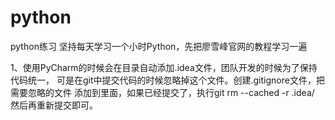 # python
python练习
坚持每天学习一个小时Python，先把廖雪峰官网的教程学习一遍

1、使用PyCharm的时候会在目录自动添加.idea文件，团队开发的时候为了保持代码统一，
可是在git中提交代码的时候忽略掉这个文件。创建.gitignore文件，把需要忽略的文件
添加到里面，如果已经提交了，执行git rm --cached -r .idea/ 然后再重新提交即可。
    